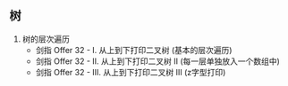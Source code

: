 ## 树
1. 树的层次遍历   
    -  剑指 Offer 32 - I. 从上到下打印二叉树 (基本的层次遍历)
    -  剑指 Offer 32 - II. 从上到下打印二叉树 II (每一层单独放入一个数组中)
    -  剑指 Offer 32 - III. 从上到下打印二叉树 III (z字型打印)